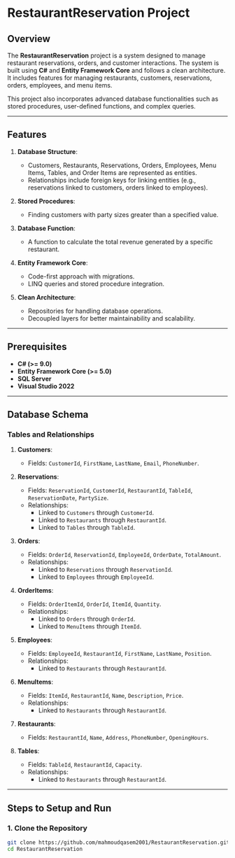 # RestaurantReservation Project

## Overview
The **RestaurantReservation** project is a system designed to manage restaurant reservations, orders, and customer interactions. The system is built using **C#** and **Entity Framework Core** and follows a clean architecture. It includes features for managing restaurants, customers, reservations, orders, employees, and menu items. 

This project also incorporates advanced database functionalities such as stored procedures, user-defined functions, and complex queries.

---

## Features
1. **Database Structure**:
   - Customers, Restaurants, Reservations, Orders, Employees, Menu Items, Tables, and Order Items are represented as entities.
   - Relationships include foreign keys for linking entities (e.g., reservations linked to customers, orders linked to employees).

2. **Stored Procedures**:
   - Finding customers with party sizes greater than a specified value.

3. **Database Function**:
   - A function to calculate the total revenue generated by a specific restaurant.

4. **Entity Framework Core**:
   - Code-first approach with migrations.
   - LINQ queries and stored procedure integration.

5. **Clean Architecture**:
   - Repositories for handling database operations.
   - Decoupled layers for better maintainability and scalability.

---

## Prerequisites
- **C# (>= 9.0)**
- **Entity Framework Core (>= 5.0)**
- **SQL Server**
- **Visual Studio 2022**

---

## Database Schema

### Tables and Relationships
1. **Customers**:
   - Fields: `CustomerId`, `FirstName`, `LastName`, `Email`, `PhoneNumber`.

2. **Reservations**:
   - Fields: `ReservationId`, `CustomerId`, `RestaurantId`, `TableId`, `ReservationDate`, `PartySize`.
   - Relationships:
     - Linked to `Customers` through `CustomerId`.
     - Linked to `Restaurants` through `RestaurantId`.
     - Linked to `Tables` through `TableId`.

3. **Orders**:
   - Fields: `OrderId`, `ReservationId`, `EmployeeId`, `OrderDate`, `TotalAmount`.
   - Relationships:
     - Linked to `Reservations` through `ReservationId`.
     - Linked to `Employees` through `EmployeeId`.

4. **OrderItems**:
   - Fields: `OrderItemId`, `OrderId`, `ItemId`, `Quantity`.
   - Relationships:
     - Linked to `Orders` through `OrderId`.
     - Linked to `MenuItems` through `ItemId`.

5. **Employees**:
   - Fields: `EmployeeId`, `RestaurantId`, `FirstName`, `LastName`, `Position`.
   - Relationships:
     - Linked to `Restaurants` through `RestaurantId`.

6. **MenuItems**:
   - Fields: `ItemId`, `RestaurantId`, `Name`, `Description`, `Price`.
   - Relationships:
     - Linked to `Restaurants` through `RestaurantId`.

7. **Restaurants**:
   - Fields: `RestaurantId`, `Name`, `Address`, `PhoneNumber`, `OpeningHours`.

8. **Tables**:
   - Fields: `TableId`, `RestaurantId`, `Capacity`.
   - Relationships:
     - Linked to `Restaurants` through `RestaurantId`.

---

## Steps to Setup and Run

### 1. Clone the Repository
```bash
git clone https://github.com/mahmoudqasem2001/RestaurantReservation.git
cd RestaurantReservation
